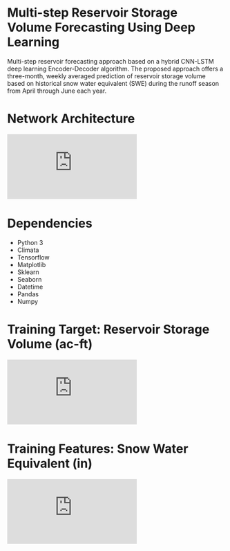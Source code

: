 # Multi-step Reservoir Storage Volume Forecasting Using Deep Learning
Multi-step reservoir forecasting approach based on a hybrid CNN-LSTM deep learning Encoder-Decoder algorithm. 
The proposed approach offers a three-month, weekly averaged prediction of reservoir storage volume based on historical snow water equivalent (SWE) during the runoff season from April through June each year. 

# Network Architecture
![alt text](https://github.com/zherbz/EncoderDecoder/blob/master/Architecture.pdf)

# Dependencies
* Python 3
* Climata
* Tensorflow
* Matplotlib
* Sklearn
* Seaborn
* Datetime
* Pandas
* Numpy

# Training Target: Reservoir Storage Volume (ac-ft)
![alt text](https://github.com/zherbz/EncoderDecoder/blob/master/SV.pdf)

# Training Features: Snow Water Equivalent (in)
![alt text](https://github.com/zherbz/EncoderDecoder/blob/master/SWE.pdf)
